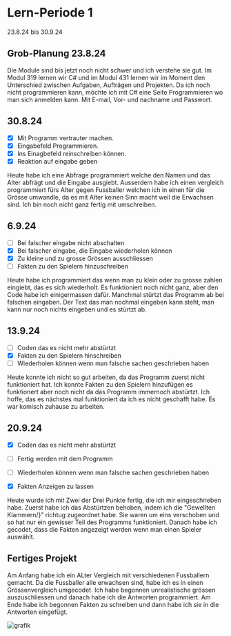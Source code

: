 # Lern-Periode 1

23.8.24 bis 30.9.24

## Grob-Planung 23.8.24
Die Module sind bis jetzt noch nicht schwer und ich verstehe sie gut. Im Modul 319 lernen wir C# und im Modul 431 lernen wir im Moment den Unterschied zwischen Aufgaben, Aufträgen und Projekten. Da ich noch nicht programmieren kann, möchte ich mit C# eine Seite Programmieren wo man sich anmelden kann. Mit E-mail, Vor- und nachname und Passwort.



## 30.8.24
- [x] Mit Programm vertrauter machen.
- [x] Eingabefeld Programmieren.
- [x] Ins Einagbefeld reinschreiben können.
- [x] Reaktion auf eingabe geben

Heute habe ich eine Abfrage programmiert welche den Namen und das Alter abfrägt und die Eingabe ausgiebt. Ausserdem habe ich einen vergleich programmiert fürs Alter gegen Fussballer welchen ich in einen für die Grösse umwandle, da es mit Alter keinen Sinn macht weil die Erwachsen sind. Ich bin noch nicht ganz fertig mit umschreiben.

## 6.9.24
- [ ] Bei falscher eingabe nicht abschalten 
- [x] Bei falscher eingabe, die Eingabe wiederholen können
- [x] Zu kleine und zu grosse Grössen ausschliessen
- [ ] Fakten zu den Spielern hinzuschreiben

Heute habe ich programmiert das wenn man zu klein oder zu grosse zahlen eingiebt, das es sich wiederholt. Es funktioniert noch nicht ganz, aber den Code habe ich einigermassen dafür. Manchmal stürtzt das Programm ab bei falschen eingaben. Der Text das man nochmal eingeben kann steht, man kann nur noch nichts eingeben und es stürtzt ab.

## 13.9.24
- [ ] Coden das es nicht mehr abstürtzt
- [x] Fakten zu den Spielern hinschreiben
- [ ] Wiederholen können wenn man falsche sachen geschrieben haben

Heute konnte ich nicht so gut arbeiten, da das Programm zuerst nicht funktioniert hat. Ich konnte Fakten zu den Spielern hinzufügen es funktionert aber noch nicht da das Programm immernoch abstürtzt. Ich hoffe, das es nächstes mal funktioniert da ich es nicht geschafft habe. Es war komisch zuhause zu arbeiten.

## 20.9.24
- [x] Coden das es nicht mehr abstürtzt
- [ ] Fertig werden mit dem Programm
- [ ] Wiederholen können wenn man falsche sachen geschrieben haben
- [X] Fakten Anzeigen zu lassen


Heute wurde ich mit Zwei der Drei Punkte fertig, die ich mir eingeschrieben habe. Zuerst habe ich das Abstürtzen behoben, indem ich die "Gewellten Klammern/}" richtug zugeordnet habe. Sie waren um eins verschoben und so hat nur ein gewisser Teil des Programms funktioniert. Danach habe ich gecodet, dass die Fakten angezeigt werden wenn man einen Spieler auswählt.

## Fertiges Projekt
Am Anfang habe ich ein ALter Vergleich mit verschiedenen Fussballern gemacht. Da die Fussballer alle erwachsen sind, habe ich es in einen Grössenvergleich umgecodet. Ich habe begonnen unrealistische grössen auszuschliessen und danach habe ich die Antworten programmiert. Am Ende habe ich begonnen Fakten zu schreiben und dann habe ich sie in die Antworten eingefügt.

![grafik](https://github.com/user-attachments/assets/d42a1081-b74e-4a39-a9f8-d0ee9cc58a24)







